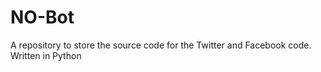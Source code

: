 # NO-Bot
A repository to store the source code for the Twitter and Facebook code. Written in Python
